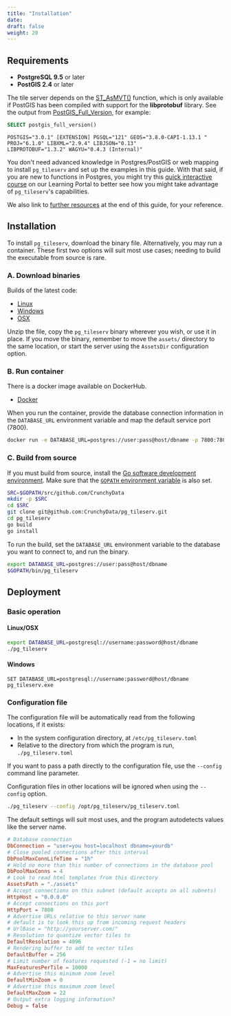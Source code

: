 ```yaml
---
title: "Installation"
date:
draft: false
weight: 20
---
```



## Requirements

* **PostgreSQL 9.5** or later
* **PostGIS 2.4** or later

The tile server depends on the [ST_AsMVT()](https://postgis.net/docs/ST_AsMVT.html) function, which is only available if PostGIS has been compiled with support for the **libprotobuf** library. See the output from [PostGIS_Full_Version](https://postgis.net/docs/PostGIS_Full_Version.html), for example:

```sql
SELECT postgis_full_version()
```
```
POSTGIS="3.0.1" [EXTENSION] PGSQL="121" GEOS="3.8.0-CAPI-1.13.1 "
PROJ="6.1.0" LIBXML="2.9.4" LIBJSON="0.13"
LIBPROTOBUF="1.3.2" WAGYU="0.4.3 (Internal)"
```

You don't need advanced knowledge in Postgres/PostGIS or web mapping to install `pg_tileserv` and set up the examples in this guide. With that said, if you are new to functions in Postgres, you might try this [quick interactive course](https://learn.crunchydata.com/postgresql-devel/courses/beyond-basics/basicfunctions) on our Learning Portal to better see how you might take advantage of `pg_tileserv`'s capabilities.

We also link to [further resources](../learn-more/) at the end of this guide, for your reference.

## Installation

To install `pg_tileserv`, download the binary file. Alternatively, you may run a container. These first two options will suit most use cases; needing to build the executable from source is rare.

### A. Download binaries

Builds of the latest code:

* [Linux](https://postgisftw.s3.amazonaws.com/pg_tileserv_latest_linux.zip)
* [Windows](https://postgisftw.s3.amazonaws.com/pg_tileserv_latest_windows.zip)
* [OSX](https://postgisftw.s3.amazonaws.com/pg_tileserv_latest_osx.zip)

Unzip the file, copy the `pg_tileserv` binary wherever you wish, or use it in place. If you move the binary, remember to move the `assets/` directory to the same location, or start the server using the `AssetsDir` configuration option.

### B. Run container

There is a docker image available on DockerHub.

* [Docker](https://hub.docker.com/repository/docker/pramsey/pg_tileserv)

When you run the container, provide the database connection information in the `DATABASE_URL` environment variable and map the default service port (7800).

```sh
docker run -e DATABASE_URL=postgres://user:pass@host/dbname -p 7800:7800 pramsey/pg_tileserv
```

### C. Build from source

If you must build from source, install the [Go software development environment](https://golang.org/doc/install). Make sure that the [`GOPATH` environment variable](https://github.com/golang/go/wiki/SettingGOPATH) is also set.

```sh
SRC=$GOPATH/src/github.com/CrunchyData
mkdir -p $SRC
cd $SRC
git clone git@github.com:CrunchyData/pg_tileserv.git
cd pg_tileserv
go build
go install
```

To run the build, set the `DATABASE_URL` environment variable to the database you want to connect to, and run the binary.

```sh
export DATABASE_URL=postgres://user:pass@host/dbname
$GOPATH/bin/pg_tileserv
```

## Deployment

### Basic operation

#### Linux/OSX

```sh
export DATABASE_URL=postgresql://username:password@host/dbname
./pg_tileserv
```

#### Windows

```
SET DATABASE_URL=postgresql://username:password@host/dbname
pg_tileserv.exe
```

### Configuration file

The configuration file will be automatically read from the following locations, if it exists:

* In the system configuration directory, at `/etc/pg_tileserv.toml`
* Relative to the directory from which the program is run, `./pg_tileserv.toml`

If you want to pass a path directly to the configuration file, use the `--config` command line parameter.

Configuration files in other locations will be ignored when using the `--config` option.

```sh
./pg_tileserv --config /opt/pg_tileserv/pg_tileserv.toml
```

The default settings will suit most uses, and the program autodetects values like the server name.

```toml
# Database connection
DbConnection = "user=you host=localhost dbname=yourdb"
# Close pooled connections after this interval
DbPoolMaxConnLifeTime = "1h"
# Hold no more than this number of connections in the database pool
DbPoolMaxConns = 4
# Look to read html templates from this directory
AssetsPath = "./assets"
# Accept connections on this subnet (default accepts on all subnets)
HttpHost = "0.0.0.0"
# Accept connections on this port
HttpPort = 7800
# Advertise URLs relative to this server name
# default is to look this up from incoming request headers
# UrlBase = "http://yourserver.com/"
# Resolution to quantize vector tiles to
DefaultResolution = 4096
# Rendering buffer to add to vector tiles
DefaultBuffer = 256
# Limit number of features requested (-1 = no limit)
MaxFeaturesPerTile = 10000
# Advertise this minimum zoom level
DefaultMinZoom = 0
# Advertise this maximum zoom level
DefaultMaxZoom = 22
# Output extra logging information?
Debug = false
```
